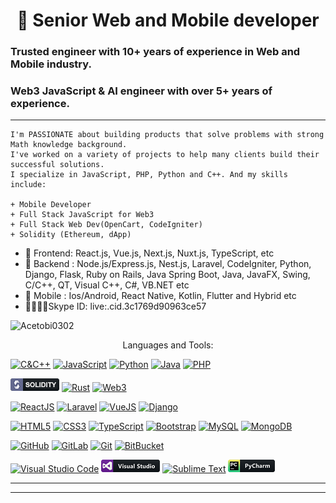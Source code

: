 

<h1 align="center">👋 Senior Web and Mobile developer</h1>
   
   ### Trusted engineer with 10+ years of experience in Web and Mobile industry.
   ### Web3 JavaScript & AI engineer with over 5+ years of experience. 
   ---
    I'm PASSIONATE about building products that solve problems with strong Math knowledge background.
    I've worked on a variety of projects to help many clients build their successful solutions.
    I specialize in JavaScript, PHP, Python and C++. And my skills include:

    + Mobile Developer 
    + Full Stack JavaScript for Web3
    + Full Stack Web Dev(OpenCart, CodeIgniter)
    + Solidity (Ethereum, dApp)


- 🔭 Frontend: React.js, Vue.js, Next.js, Nuxt.js, TypeScript,  etc
- 🌱 Backend :  Node.js/Express.js, Nest.js, Laravel, CodeIgniter, Python, Django, Flask, Ruby on Rails, Java Spring Boot, Java,
JavaFX, Swing, C/C++, QT, Visual C++, C#, VB.NET etc
- 👯 Mobile : Ios/Android, React Native, Kotlin, Flutter and Hybrid etc
- 👨‍👩‍👧‍👦Skype ID: live:.cid.3c1769d90963ce57

<p align="left"> <img src="https://komarev.com/ghpvc/?username=Acetobi0302&label=Profile%20views&color=0e75b6&style=flat" alt="Acetobi0302" /> </p>
<p align="center" style = "size:16px;">
 Languages and Tools:

[![C&C++](https://img.shields.io/badge/-C%20&%20C++-659ad2?style=flat&logo=c%2B%2B&logoColor=ffffff&link=https://github.com/msilucifer/)](https://github.com/Acetobi0302/)
[![JavaScript](https://img.shields.io/badge/-JavaScript-black?style=flat&logo=javascript&link=https://github.com/msilucifer/)](https://github.com/Acetobi0302/)
[![Python](https://img.shields.io/badge/-Python-black?style=flat&logo=python&link=https://github.com/msilucifer/)](https://github.com/Acetobi0302/)
[![Java](https://img.shields.io/badge/Java-orange?style=flat&logo=java&logoColor=white&link=https://github.com/msilucifer/)](https://github.com/Acetobi0302/)
[![PHP](https://img.shields.io/badge/-PHP-777BB4?style=flat&logo=php&link=https://github.com/msilucifer/)](https://github.com/Acetobi0302/)

[![Solidity](https://github.com/msilucifer/msilucifer/blob/master/solidity.png)](https://github.com/Acetobi0302/)
[![Rust](https://img.shields.io/badge/Rust-black?style=flat&logo=rust&logoColor=white&link=https://github.com/msilucifer/)](https://github.com/Acetobi0302/)
[![Web3](https://img.shields.io/badge/-Web3-00ADD8?style=flat&logo=go&logoColor=white&link=https://github.com/msilucifer/)](https://github.com/Acetobi0302/)

[![ReactJS](https://img.shields.io/badge/-ReactJS-61DAFB?style=flat&logo=react&logoColor=white&link=https://github.com/msilucifer/)](https://github.com/Acetobi0302/) 
[![Laravel](https://img.shields.io/badge/-Laravel-DD0031?style=flat&logo=angular&logoColor=white&link=https://github.com/msilucifer/)](https://github.com/Acetobi0302/) 
[![VueJS](https://img.shields.io/badge/VueJS-41B883??style=flat&logo=vue.js&logoColor=white&link=https://github.com/msilucifer/)](https://github.com/Acetobi0302/) 
[![Django](https://img.shields.io/badge/-django-black?style=flat&logo=django)](https://github.com/Acetobi0302/)

[![HTML5](https://img.shields.io/badge/-HTML5-E34F26?style=flat&logo=html5&logoColor=white&link=https://github.com/msilucifer/)](https://github.com/Acetobi0302/) 
[![CSS3](https://img.shields.io/badge/-CSS3-1572B6?style=flat&logo=css3&link=https://github.com/msilucifer/)](https://github.com/Acetobi0302/) 
[![TypeScript](https://img.shields.io/badge/TypeScript-black?style=flat&logo=typescript&link=https://github.com/msilucifer/)](https://github.com/Acetobi0302/)
[![Bootstrap](https://img.shields.io/badge/-Bootstrap-563D7C?style=flat&logo=bootstrap&link=https://github.com/msilucifer/)](https://github.com/Acetobi0302/)
[![MySQL](https://img.shields.io/badge/-MySQL-black?style=flat&logo=mysql&link=https://github.com/msilucifer/)](https://github.com/Acetobi0302/)
[![MongoDB](https://img.shields.io/badge/-MongoDB-DDE072?style=flat&logo=mongodb&link=https://github.com/msilucifer/)](https://github.com/Acetobi0302/)

[![GitHub](https://img.shields.io/badge/-GitHub-181717?style=flat&logo=github&link=https://github.com/msilucifer/)](https://github.com/Acetobi0302/)
[![GitLab](https://img.shields.io/badge/-GitLab-FCA121?style=flat&logo=gitlab&link=https://github.com/msilucifer/)](https://github.com/Acetobi0302/)
[![Git](https://img.shields.io/badge/-Git-black?style=flat&logo=git&link=https://github.com/msilucifer/)](https://github.com/msilucifer/) 
[![BitBucket](https://img.shields.io/badge/Bitbucket-330F63?style=flat&logo=bitbucket&link=https://github.com/msilucifer/)](https://github.com/Acetobi0302/)

[![Visual Studio Code](https://img.shields.io/badge/-VSCode-444444?style=flat&logo=visual-studio-code&logoColor=007ACC)](https://github.com/Acetobi0302/)
[![Visual Studio](https://github.com/SvenCelin/SvenCelin/blob/master/Badges/visualstudio.png)](https://github.com/Acetobi0302/)
[![Sublime Text](http://img.shields.io/badge/-Sublime%20Text-3C4858?style=flat&logo=sublime-text)](https://github.com/Acetobi0302/)
[![PyCharm](https://github.com/SvenCelin/SvenCelin/blob/master/Badges/pycharm.png)](https://github.com/Acetobi0302/)
<br />

---


---
